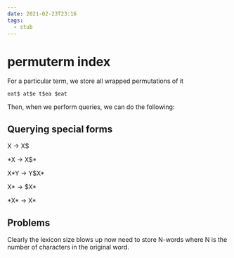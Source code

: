```yaml
---
date: 2021-02-23T23:16
tags: 
  - stub
---
```


# permuterm index

For a particular term, we store all wrapped permutations of it

```
eat$ at$e t$ea $eat
```

Then, when we perform queries, we can do the following:

## Querying special forms

X -> X$

\*X -> X$\*

X\*Y -> Y$X\*

X\* -> $X\*

\*X\* -> X\*

## Problems

Clearly the lexicon size blows up now need to store N-words where N is the number of characters in the original word.
